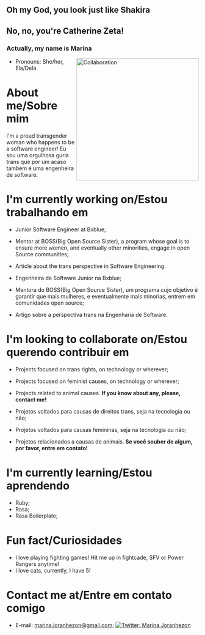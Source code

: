 ## Oh my God, you look just like Shakira
## No, no, you're Catherine Zeta!
### Actually, my name is Marina

<img align='right' alt="Collaboration" src="https://thumbs.gfycat.com/SpottedSmugBronco-max-1mb.gif" width="320"/>

- Pronouns: She/her, Ela/Dela

# About me/Sobre mim
I'm a proud transgender woman who happens to be a software engineer!
Eu sou uma orgulhosa guria trans que por um acaso também é uma engenheira de software.

# I'm currently working on/Estou trabalhando em
- Junior Software Engineer at Bxblue;
- Mentor at BOSS(Big Open Source Sister), a program whose goal is to ensure more women, and eventually other minorities, engage in open Source communities;
- Article about the trans perspective in Software Engineering.

- Engenheira de Software Junior na Bxblue;
- Mentora do BOSS(Big Open Source Sister), um programa cujo objetivo é garantir que mais mulheres, e eventualmente mais minorias, entrem em comunidades open source;
- Artigo sobre a perspectiva trans na Engenharia de Software.

# I'm looking to collaborate on/Estou querendo contribuir em
- Projects focused on trans rights, on technology or wherever;
- Projects focused on feminist causes, on technology or wherever;
- Projects related to animal causes.
<b>If you know about any, please, contact me!</b>

- Projetos voltados para causas de direitos trans, seja na tecnologia ou näo;
- Projetos voltados para causas femininas, seja na tecnologia ou não;
- Projetos relacionados a causas de animais.
<b>Se você souber de algum, por favor, entre em contato!</b>

# I'm currently learning/Estou aprendendo
- Ruby;
- Rasa;
- Rasa Boilerplate;

# Fun fact/Curiosidades
- I love playing fighting games! Hit me up in fightcade, SFV or Power Rangers anytime!
- I love cats, currently, I have 5!

# Contact me at/Entre em contato comigo
- E-mail: marina.joranhezon@gmail.com;
[![Twitter: Marina Joranhezon](https://img.shields.io/twitter/follow/normaldacandina?style=social)](https://twitter.com/normaldacandina)
